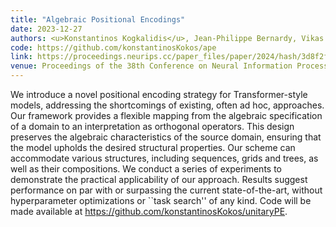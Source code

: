 ```yaml
---
title: "Algebraic Positional Encodings"
date: 2023-12-27
authors: <u>Konstantinos Kogkalidis</u>, Jean-Philippe Bernardy, Vikas Garg
code: https://github.com/konstantinosKokos/ape
link: https://proceedings.neurips.cc/paper_files/paper/2024/hash/3d8f2fdc04fa66c9239f2eb14379546d-Abstract-Conference.html
venue: Proceedings of the 38th Conference on Neural Information Processing Systems (NeurIPS 2025)
---
```


We introduce a novel positional encoding strategy for Transformer-style models, addressing the shortcomings of existing, often ad hoc, approaches. Our framework provides a flexible mapping from the algebraic specification of a domain to an interpretation as orthogonal operators. This design preserves the algebraic characteristics of the source domain, ensuring that the model upholds the desired structural properties. Our scheme can accommodate various structures, including sequences, grids and trees, as well as their compositions. We conduct a series of experiments to demonstrate the practical applicability of our approach. Results suggest performance on par with or surpassing the current state-of-the-art, without hyperparameter optimizations or ``task search'' of any kind. Code will be made available at https://github.com/konstantinosKokos/unitaryPE.